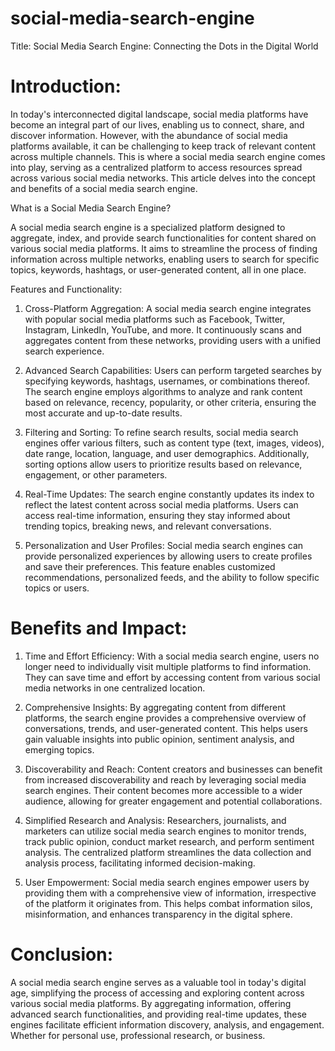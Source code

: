 # social-media-search-engine
Title: Social Media Search Engine: Connecting the Dots in the Digital World

# Introduction:

In today's interconnected digital landscape, social media platforms have become an integral part of our lives, enabling us to connect, share, and discover information. However, with the abundance of social media platforms available, it can be challenging to keep track of relevant content across multiple channels. This is where a social media search engine comes into play, serving as a centralized platform to access resources spread across various social media networks. This article delves into the concept and benefits of a social media search engine.

What is a Social Media Search Engine?

A social media search engine is a specialized platform designed to aggregate, index, and provide search functionalities for content shared on various social media platforms. It aims to streamline the process of finding information across multiple networks, enabling users to search for specific topics, keywords, hashtags, or user-generated content, all in one place.

Features and Functionality:

1. Cross-Platform Aggregation: A social media search engine integrates with popular social media platforms such as Facebook, Twitter, Instagram, LinkedIn, YouTube, and more. It continuously scans and aggregates content from these networks, providing users with a unified search experience.

2. Advanced Search Capabilities: Users can perform targeted searches by specifying keywords, hashtags, usernames, or combinations thereof. The search engine employs algorithms to analyze and rank content based on relevance, recency, popularity, or other criteria, ensuring the most accurate and up-to-date results.

3. Filtering and Sorting: To refine search results, social media search engines offer various filters, such as content type (text, images, videos), date range, location, language, and user demographics. Additionally, sorting options allow users to prioritize results based on relevance, engagement, or other parameters.

4. Real-Time Updates: The search engine constantly updates its index to reflect the latest content across social media platforms. Users can access real-time information, ensuring they stay informed about trending topics, breaking news, and relevant conversations.

5. Personalization and User Profiles: Social media search engines can provide personalized experiences by allowing users to create profiles and save their preferences. This feature enables customized recommendations, personalized feeds, and the ability to follow specific topics or users.

# Benefits and Impact:

1. Time and Effort Efficiency: With a social media search engine, users no longer need to individually visit multiple platforms to find information. They can save time and effort by accessing content from various social media networks in one centralized location.

2. Comprehensive Insights: By aggregating content from different platforms, the search engine provides a comprehensive overview of conversations, trends, and user-generated content. This helps users gain valuable insights into public opinion, sentiment analysis, and emerging topics.

3. Discoverability and Reach: Content creators and businesses can benefit from increased discoverability and reach by leveraging social media search engines. Their content becomes more accessible to a wider audience, allowing for greater engagement and potential collaborations.

4. Simplified Research and Analysis: Researchers, journalists, and marketers can utilize social media search engines to monitor trends, track public opinion, conduct market research, and perform sentiment analysis. The centralized platform streamlines the data collection and analysis process, facilitating informed decision-making.

5. User Empowerment: Social media search engines empower users by providing them with a comprehensive view of information, irrespective of the platform it originates from. This helps combat information silos, misinformation, and enhances transparency in the digital sphere.

# Conclusion:

A social media search engine serves as a valuable tool in today's digital age, simplifying the process of accessing and exploring content across various social media platforms. By aggregating information, offering advanced search functionalities, and providing real-time updates, these engines facilitate efficient information discovery, analysis, and engagement. Whether for personal use, professional research, or business.

